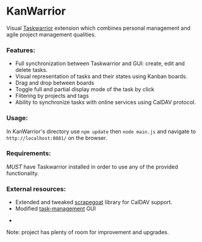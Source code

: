 KanWarrior
========
Visual [Taskwarrior] extension which combines personal management and agile project management qualities.

###  Features:
- Full synchronization between Taskwarrior and GUI: create, edit and delete tasks.
- Visual representation of tasks and their states using Kanban boards.
- Drag and drop between boards
- Toggle full and partial display mode of the task by click
- Filtering by projects and tags
- Ability to synchronize tasks with online services using CalDAV protocol.

### Usage:

In KanWarrior's directory use `npm update` then `node main.js` and navigate to `http://localhost:8081/` on the browser.

### Requirements:

*MUST* have Taskwarrior installed in order to use any of the provided functionality.

###  External resources:

- Extended and tweaked [scrapegoat] library for CalDAV support.
- Modified [task-management] GUI  


*


Note: project has plenty of room for improvement and upgrades.


[scrapegoat]:https://github.com/peerigon/scrapegoat
[Taskwarrior]:http://taskwarrior.org/
[task-management]:https://github.com/eramishra/task-management